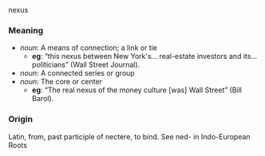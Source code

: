 nexus
### Meaning
+ _noun_: A means of connection; a link or tie
    + __eg__: “this nexus between New York's... real-estate investors and its... politicians” (Wall Street Journal).
+ _noun_: A connected series or group
+ _noun_: The core or center
    + __eg__: “The real nexus of the money culture [was] Wall Street” (Bill Barol).

### Origin

Latin, from, past participle of nectere, to bind. See ned- in Indo-European Roots
